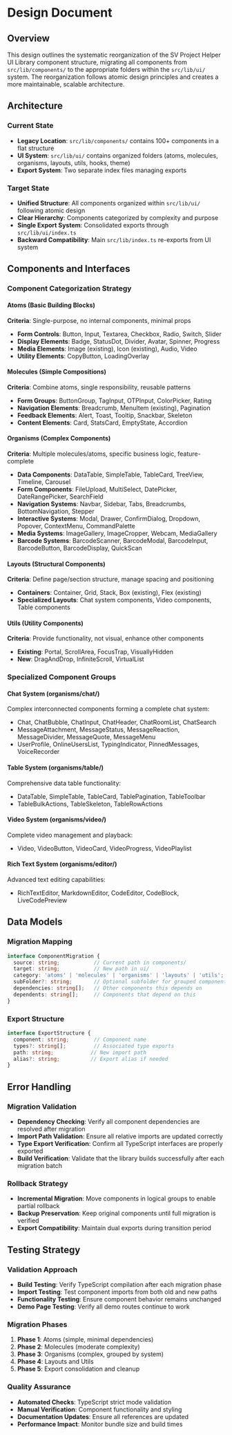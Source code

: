 # Design Document

## Overview

This design outlines the systematic reorganization of the SV Project Helper UI Library component structure, migrating all components from `src/lib/components/` to the appropriate folders within the `src/lib/ui/` system. The reorganization follows atomic design principles and creates a more maintainable, scalable architecture.

## Architecture

### Current State
- **Legacy Location**: `src/lib/components/` contains 100+ components in a flat structure
- **UI System**: `src/lib/ui/` contains organized folders (atoms, molecules, organisms, layouts, utils, hooks, theme)
- **Export System**: Two separate index files managing exports

### Target State
- **Unified Structure**: All components organized within `src/lib/ui/` following atomic design
- **Clear Hierarchy**: Components categorized by complexity and purpose
- **Single Export System**: Consolidated exports through `src/lib/ui/index.ts`
- **Backward Compatibility**: Main `src/lib/index.ts` re-exports from UI system

## Components and Interfaces

### Component Categorization Strategy

#### Atoms (Basic Building Blocks)
**Criteria**: Single-purpose, no internal components, minimal props
- **Form Controls**: Button, Input, Textarea, Checkbox, Radio, Switch, Slider
- **Display Elements**: Badge, StatusDot, Divider, Avatar, Spinner, Progress
- **Media Elements**: Image (existing), Icon (existing), Audio, Video
- **Utility Elements**: CopyButton, LoadingOverlay

#### Molecules (Simple Compositions)
**Criteria**: Combine atoms, single responsibility, reusable patterns
- **Form Groups**: ButtonGroup, TagInput, OTPInput, ColorPicker, Rating
- **Navigation Elements**: Breadcrumb, MenuItem (existing), Pagination
- **Feedback Elements**: Alert, Toast, Tooltip, Snackbar, Skeleton
- **Content Elements**: Card, StatsCard, EmptyState, Accordion

#### Organisms (Complex Components)
**Criteria**: Multiple molecules/atoms, specific business logic, feature-complete
- **Data Components**: DataTable, SimpleTable, TableCard, TreeView, Timeline, Carousel
- **Form Components**: FileUpload, MultiSelect, DatePicker, DateRangePicker, SearchField
- **Navigation Systems**: Navbar, Sidebar, Tabs, Breadcrumbs, BottomNavigation, Stepper
- **Interactive Systems**: Modal, Drawer, ConfirmDialog, Dropdown, Popover, ContextMenu, CommandPalette
- **Media Systems**: ImageGallery, ImageCropper, Webcam, MediaGallery
- **Barcode Systems**: BarcodeScanner, BarcodeModal, BarcodeInput, BarcodeButton, BarcodeDisplay, QuickScan

#### Layouts (Structural Components)
**Criteria**: Define page/section structure, manage spacing and positioning
- **Containers**: Container, Grid, Stack, Box (existing), Flex (existing)
- **Specialized Layouts**: Chat system components, Video components, Table components

#### Utils (Utility Components)
**Criteria**: Provide functionality, not visual, enhance other components
- **Existing**: Portal, ScrollArea, FocusTrap, VisuallyHidden
- **New**: DragAndDrop, InfiniteScroll, VirtualList

### Specialized Component Groups

#### Chat System (organisms/chat/)
Complex interconnected components forming a complete chat system:
- Chat, ChatBubble, ChatInput, ChatHeader, ChatRoomList, ChatSearch
- MessageAttachment, MessageStatus, MessageReaction, MessageDivider, MessageQuote, MessageMenu
- UserProfile, OnlineUsersList, TypingIndicator, PinnedMessages, VoiceRecorder

#### Table System (organisms/table/)
Comprehensive data table functionality:
- DataTable, SimpleTable, TableCard, TablePagination, TableToolbar
- TableBulkActions, TableSkeleton, TableRowActions

#### Video System (organisms/video/)
Complete video management and playback:
- Video, VideoButton, VideoCard, VideoProgress, VideoPlaylist

#### Rich Text System (organisms/editor/)
Advanced text editing capabilities:
- RichTextEditor, MarkdownEditor, CodeEditor, CodeBlock, LiveCodePreview

## Data Models

### Migration Mapping
```typescript
interface ComponentMigration {
  source: string;           // Current path in components/
  target: string;           // New path in ui/
  category: 'atoms' | 'molecules' | 'organisms' | 'layouts' | 'utils';
  subFolder?: string;       // Optional subfolder for grouped components
  dependencies: string[];   // Other components this depends on
  dependents: string[];     // Components that depend on this
}
```

### Export Structure
```typescript
interface ExportStructure {
  component: string;        // Component name
  types?: string[];         // Associated type exports
  path: string;            // New import path
  alias?: string;          // Export alias if needed
}
```

## Error Handling

### Migration Validation
- **Dependency Checking**: Verify all component dependencies are resolved after migration
- **Import Path Validation**: Ensure all relative imports are updated correctly
- **Type Export Verification**: Confirm all TypeScript interfaces are properly exported
- **Build Verification**: Validate that the library builds successfully after each migration batch

### Rollback Strategy
- **Incremental Migration**: Move components in logical groups to enable partial rollback
- **Backup Preservation**: Keep original components until full migration is verified
- **Export Compatibility**: Maintain dual exports during transition period

## Testing Strategy

### Validation Approach
- **Build Testing**: Verify TypeScript compilation after each migration phase
- **Import Testing**: Test component imports from both old and new paths
- **Functionality Testing**: Ensure component behavior remains unchanged
- **Demo Page Testing**: Verify all demo routes continue to work

### Migration Phases
1. **Phase 1**: Atoms (simple, minimal dependencies)
2. **Phase 2**: Molecules (moderate complexity)
3. **Phase 3**: Organisms (complex, grouped by system)
4. **Phase 4**: Layouts and Utils
5. **Phase 5**: Export consolidation and cleanup

### Quality Assurance
- **Automated Checks**: TypeScript strict mode validation
- **Manual Verification**: Component functionality and styling
- **Documentation Updates**: Ensure all references are updated
- **Performance Impact**: Monitor bundle size and build times